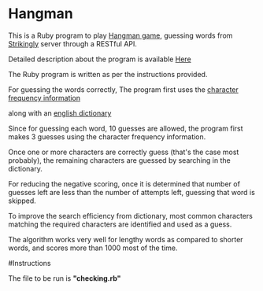 # Hangman 



This is a Ruby program to play [Hangman game](https://en.wikipedia.org/wiki/Hangman_(game)), guessing words from [Strikingly](https://www.strikingly.com) server through a RESTful API.

Detailed description about the program is available [Here](https://github.com/joycehan/strikingly-interview-test-instructions/tree/new)

The Ruby program is written as per the instructions provided.

For guessing the words correctly, The program first uses the [character frequency information](http://www.datagenetics.com/blog/april12012/)

along with an [english dictionary](http://dreamsteep.com/projects/the-english-open-word-list.html)


Since for guessing each word, 10 guesses are allowed, the program first makes 3 guesses using the character frequency information.


Once one or more characters are correctly guess (that's the case most probably), the remaining characters are guessed by searching in the dictionary. 


For reducing the negative scoring,
 once it is determined that number of guesses left are  less than the number of attempts left, guessing that word is skipped.


To improve the search efficiency from dictionary, most common characters matching the required characters are identified and used as a guess.

The algorithm works very well for lengthy words as compared to shorter words, and scores more than 1000 most of the time. 

#Instructions

The file to be run is **"checking.rb"**